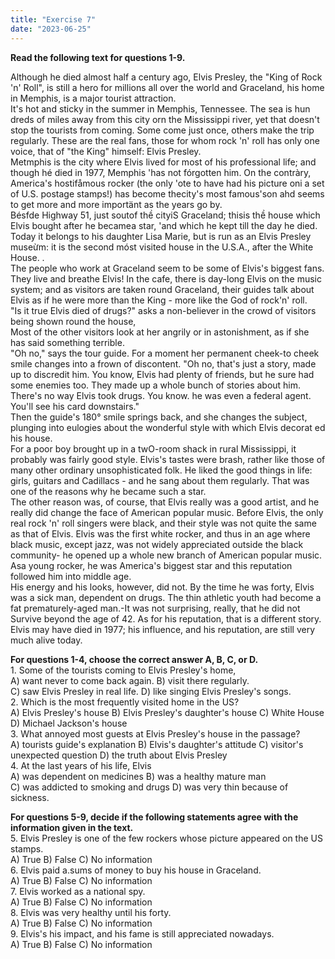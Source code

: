 ```yaml
---
title: "Exercise 7"
date: "2023-06-25"
---
```


**Read the following text for questions 1-9.**

Although he died almost half a century ago, Elvis Presley, the "King of Rock 'n' Roll", is still a hero for millions all over the world and Graceland, his home in Memphis, is a major tourist attraction.  
It's hot and sticky in the summer in Memphis, Tennessee. The sea is hun dreds of miles away from this city orn the Mississippi river, yet that doesn't stop the tourists from coming. Some come just once, others make the trip regularly. These are the real fans, those for whom rock 'n' roll has only one voice, that of "the King" himself: Elvis Presley.  
Metmphis is the city where Elvis lived for most of his professional life; and though hé died in 1977, Memphis 'has not fórgotten him. On the contràry, America's hostifåmous rocker (the only 'ote to have had his picture oni a set of U.S. postage stamps!) has become thecity's most famous'son ahd seems to get more and more importänt as the years go by.  
Bésfde Highway 51, just soutof thề cityiS Graceland; thisis thề house which Elvis bought after he becamea star, 'and which he kept till the day he died. Today it belongs to his daughter Lisa Marie, but is run as an Elvis Presley museừm: it is the second móst visited house in the U.S.A., after the White House. .  
The people who work at Graceland seem to be some of Elvis's biggest fans. They live and breathe Elvis! In the cafe, there is day-long Elvis on the music system; and as visitors are taken round Graceland, their guides talk about Elvis as if he were more than the King - more like the God of rock'n' roll.  
"Is it true Elvis died of drugs?" asks a non-believer in the crowd of visitors  
being shown round the house,  
Most of the other visitors look at her angrily or in astonishment, as if she has said something terrible.  
"Oh no," says the tour guide. For a moment her permanent cheek-to cheek smile changes into a frown of discontent. "Oh no, that's just a story, made up to discredit him. You know, Elvis had plenty of friends, but he sure had some enemies too. They made up a whole bunch of stories about him. There's no way Elvis took drugs. You know. he was even a federal agent. You'll see his card downstairs."  
Then the guide's 180° smile springs back, and she changes the subject, plunging into eulogies about the wonderful style with which Elvis decorat ed his house.  
For a poor boy brought up in a twO-room shack in rural Mississippi, it probably was fairly good style. Elvis's tastes were brash, rather like those of many other ordinary unsophisticated folk. He liked the good things in life: girls, guitars and Cadillacs - and he sang about them regularly. That was one of the reasons why he became such a star.  
The other reason was, of course, that Elvis really was a good artist, and he really did change the face of American popular music. Before Elvis, the only real rock 'n' roll singers were black, and their style was not quite the same as that of Elvis. Elvis was the first white rocker, and thus in an age where black music, except jazz, was not widely appreciated outside the black community- he opened up a whole new branch of American popular music. Asa young rocker, he was America's biggest star and this reputation followed him into middle age.  
His energy and his looks, however, did not. By the time he was forty, Elvis was a sick man, dependent on drugs. The thin athletic youth had become a fat prematurely-aged man.-It was not surprising, really, that he did not Survive beyond the age of 42. 
As for his reputation, that is a different story. Elvis may have died in 1977; his influence, and his reputation, are still very much alive today.

**For questions 1-4, choose the correct answer A, B, C, or D.**  
1\. Some of the tourists coming to Elvis Presley's home,  
A) want never to come back again. B) visit there regularly.  
C) saw Elvis Presley in real life. D) like singing Elvis Presley's songs.  
2\. Which is the most frequently visited home in the US?  
A) Elvis Presley's house B) Elvis Presley's daughter's house C) White House D) Michael Jackson's house  
3\. What annoyed most guests at Elvis Presley's house in the passage?  
A) tourists guide's explanation B) Elvis's daughter's attitude C) visitor's unexpected question D) the truth about Elvis Presley  
4\. At the last years of his life, Elvis  
A) was dependent on medicines B) was a healthy mature man  
C) was addicted to smoking and drugs D) was very thin because of sickness.

**For questions 5-9, decide if the following statements agree with the information given in the text.**  
5\. Elvis Presley is one of the few rockers whose picture appeared on the US stamps.  
A) True B) False C) No information  
6\. Elvis paid a.sums of money to buy his house in Graceland.  
A) True B) False C) No information  
7\. Elvis worked as a national spy.  
A) True B) False C) No information  
8\. Elvis was very healthy until his forty.  
A) True B) False C) No information  
9\. Elvis's his impact, and his fame is still appreciated nowadays.  
A) True B) False C) No information
